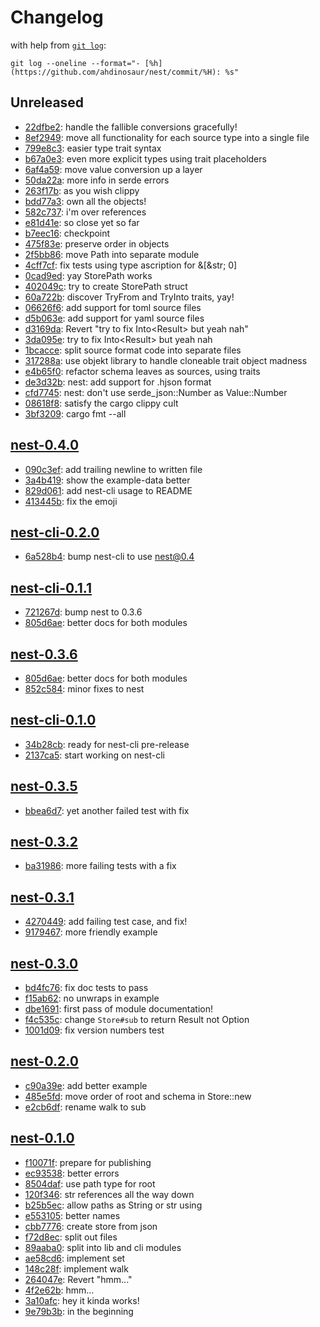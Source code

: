# Changelog

with help from [`git log`](https://www.git-scm.com/docs/git-log):

```shell
git log --oneline --format="- [%h](https://github.com/ahdinosaur/nest/commit/%H): %s"
```

## Unreleased

- [22dfbe2](https://github.com/ahdinosaur/nest/commit/22dfbe2c0b7dad5e96b89345a8ecb5ce545f9751): handle the fallible conversions gracefully!
- [8ef2949](https://github.com/ahdinosaur/nest/commit/8ef29492427a19fff81d9b753f0dea3e464a00d5): move all functionality for each source type into a single file
- [799e8c3](https://github.com/ahdinosaur/nest/commit/799e8c3fe9f91a0a8f96d73563870f96511685b1): easier type trait syntax
- [b67a0e3](https://github.com/ahdinosaur/nest/commit/b67a0e3515da653ee55af03833ff1944cba8fb75): even more explicit types using trait placeholders
- [6af4a59](https://github.com/ahdinosaur/nest/commit/6af4a59afd30244724df49e245c2b3055e8fa0aa): move value conversion up a layer
- [50da22a](https://github.com/ahdinosaur/nest/commit/50da22a119f5d1b78a60796932b41edf98efb4ca): more info in serde errors
- [263f17b](https://github.com/ahdinosaur/nest/commit/263f17bf6b12cdcd18cf8043db54346dd5e4fd10): as you wish clippy
- [bdd77a3](https://github.com/ahdinosaur/nest/commit/bdd77a3f3cfccc8aaa7c0bb9d0d2f2e37a124b3e): own all the objects!
- [582c737](https://github.com/ahdinosaur/nest/commit/582c737b7f8a7c4f52b80cbc30b14dd798f243f3): i'm over references
- [e81d41e](https://github.com/ahdinosaur/nest/commit/e81d41ebd11ca33af442e2cf029a4de4508d33f3): so close yet so far
- [b7eec16](https://github.com/ahdinosaur/nest/commit/b7eec16398d9707482f8164d5e7f4de652161ae6): checkpoint
- [475f83e](https://github.com/ahdinosaur/nest/commit/475f83e28d789a56c1f42a6813d3befe45dc051e): preserve order in objects
- [2f5bb86](https://github.com/ahdinosaur/nest/commit/2f5bb86b41ebc419bbd0e73a84fead28c7c66e20): move Path into separate module
- [4cff7cf](https://github.com/ahdinosaur/nest/commit/4cff7cfb29ab6203f090bb8d3f30bca0fa14df15): fix tests using type ascription for &[&str; 0]
- [0cad9ed](https://github.com/ahdinosaur/nest/commit/0cad9ed9736f3c34b5dff28f29b814552be9bdd1): yay StorePath works
- [402049c](https://github.com/ahdinosaur/nest/commit/402049cc0f57431b806941e6aa1969742731874d): try to create StorePath struct
- [60a722b](https://github.com/ahdinosaur/nest/commit/60a722b36b8a34858e52515b09bbcad50ca30e3c): discover TryFrom and TryInto traits, yay!
- [06626f6](https://github.com/ahdinosaur/nest/commit/06626f6e5fde7f35de2ecd6ae88cbc1fac853c4b): add support for toml source files
- [d5b063e](https://github.com/ahdinosaur/nest/commit/d5b063e3aef8cd8678e3f0a1c9a3f9cf6c64d0f8): add support for yaml source files
- [d3169da](https://github.com/ahdinosaur/nest/commit/d3169da66221f8b8282117e00ff7ca92edaadb65): Revert "try to fix Into<Result<T>> but yeah nah"
- [3da095e](https://github.com/ahdinosaur/nest/commit/3da095e5a0c2ae369ce127968887b3b9487a3f35): try to fix Into<Result<T>> but yeah nah
- [1bcacce](https://github.com/ahdinosaur/nest/commit/1bcacce1e95c561e0d59313ffa575a220882153d): split source format code into separate files
- [317288a](https://github.com/ahdinosaur/nest/commit/317288a295caddfcd1a19578a928ccf0b801af5b): use objekt library to handle cloneable trait object madness
- [e4b65f0](https://github.com/ahdinosaur/nest/commit/e4b65f00f2f28a2ebdb021f0e8baf5ca56908c6a): refactor schema leaves as sources, using traits
- [de3d32b](https://github.com/ahdinosaur/nest/commit/de3d32b766b90bbc391cf6802b1cc5eb57087205): nest: add support for .hjson format
- [cfd7745](https://github.com/ahdinosaur/nest/commit/cfd7745b03ec535e86166b5d054af33fae787d36): nest: don't use serde_json::Number as Value::Number
- [08618f8](https://github.com/ahdinosaur/nest/commit/08618f86f705e22e03829af7c9ddb02afc003bc6): satisfy the cargo clippy cult
- [3bf3209](https://github.com/ahdinosaur/nest/commit/3bf3209a65456946e79717371801fc6b7755162d): cargo fmt --all

## [nest-0.4.0](https://github.com/ahdinosaur/nest/tree/nest-0.4.0)

- [090c3ef](https://github.com/ahdinosaur/nest/commit/090c3ef34f941005d8f1948f81ed7781b90a5660): add trailing newline to written file
- [3a4b419](https://github.com/ahdinosaur/nest/commit/3a4b4196fac1b902d1349f795cbb579eef71e629): show the example-data better
- [829d061](https://github.com/ahdinosaur/nest/commit/829d0615debc28b94aa00508baf4e6e2dbcd3d0a): add nest-cli usage to README
- [413445b](https://github.com/ahdinosaur/nest/commit/413445bce15fdd49085bf0312ec47aaf01f7234b): fix the emoji

## [nest-cli-0.2.0](https://github.com/ahdinosaur/nest/tree/nest-cli-0.2.0)

- [6a528b4](https://github.com/ahdinosaur/nest/commit/6a528b467e31c93758847fb44485b0b6f94b6989): bump nest-cli to use nest@0.4

## [nest-cli-0.1.1](https://github.com/ahdinosaur/nest/tree/nest-cli-0.1.1)

- [721267d](https://github.com/ahdinosaur/nest/commit/721267ddaa0049c54365586593abbccb958bde70): bump nest to 0.3.6
- [805d6ae](https://github.com/ahdinosaur/nest/commit/805d6ae489aa25c5a227b3a5722a5a3bc0ca1be3): better docs for both modules

## [nest-0.3.6](https://github.com/ahdinosaur/nest/tree/nest-0.3.6)

- [805d6ae](https://github.com/ahdinosaur/nest/commit/805d6ae489aa25c5a227b3a5722a5a3bc0ca1be3): better docs for both modules
- [852c584](https://github.com/ahdinosaur/nest/commit/852c5846aeb619ef249bfc4fd3d7eb3f6ee37242): minor fixes to nest

## [nest-cli-0.1.0](https://github.com/ahdinosaur/nest/tree/nest-cli-0.1.0)

- [34b28cb](https://github.com/ahdinosaur/nest/commit/34b28cb42d4df79f92fdf4f7725cf9c09a6477ea): ready for nest-cli pre-release
- [2137ca5](https://github.com/ahdinosaur/nest/commit/2137ca55ce5a431e58808101158efb09603828ca): start working on nest-cli

## [nest-0.3.5](https://github.com/ahdinosaur/nest/tree/nest-0.3.5)

- [bbea6d7](https://github.com/ahdinosaur/nest/commit/bbea6d7dd51c317664c78df31234fb8b529db0f5): yet another failed test with fix

## [nest-0.3.2](https://github.com/ahdinosaur/nest/tree/nest-0.3.2)

- [ba31986](https://github.com/ahdinosaur/nest/commit/ba319863343c5fa32abf94d034f0c8dbfd223776): more failing tests with a fix

## [nest-0.3.1](https://github.com/ahdinosaur/nest/tree/nest-0.3.1)

- [4270449](https://github.com/ahdinosaur/nest/commit/4270449c6c2ad64e8875051496ec8a992d4ae335): add failing test case, and fix!
- [9179467](https://github.com/ahdinosaur/nest/commit/91794675f63868697365558b51b5c276ce7974fc): more friendly example

## [nest-0.3.0](https://github.com/ahdinosaur/nest/tree/nest-0.3.0)

- [bd4fc76](https://github.com/ahdinosaur/nest/commit/bd4fc768f4d4d903dc84c95b946326a15288f094): fix doc tests to pass
- [f15ab62](https://github.com/ahdinosaur/nest/commit/f15ab62f25719de5b048341235c923c5207c324d): no unwraps in example
- [dbe1691](https://github.com/ahdinosaur/nest/commit/dbe169174f55358d63d9792193db4833240d135c): first pass of module documentation!
- [f4c535c](https://github.com/ahdinosaur/nest/commit/f4c535c1c74bd5c31475580f734eb605748a13c3): change `Store#sub` to return Result not Option
- [1001d09](https://github.com/ahdinosaur/nest/commit/1001d098915914aa9416895a8c7b29e4cf6a1406): fix version numbers test

## [nest-0.2.0](https://github.com/ahdinosaur/nest/tree/nest-0.2.0)

- [c90a39e](https://github.com/ahdinosaur/nest/commit/c90a39e6c0448c3c1fe1a3535bea12e47b30dd35): add better example
- [485e5fd](https://github.com/ahdinosaur/nest/commit/485e5fd93502733dda8a47d2a926049d2d4eab94): move order of root and schema in Store::new
- [e2cb6df](https://github.com/ahdinosaur/nest/commit/e2cb6df096ac301b1d86d01fd44477508760a99f): rename walk to sub

## [nest-0.1.0](https://github.com/ahdinosaur/nest/tree/nest-0.1.0)

- [f10071f](https://github.com/ahdinosaur/nest/commit/f10071f8f2f9c8b0576a5a37c1eb983834cfcdc5): prepare for publishing
- [ec93538](https://github.com/ahdinosaur/nest/commit/ec9353863f69653617cf3c9631f04bdaca2ffcb4): better errors
- [8504daf](https://github.com/ahdinosaur/nest/commit/8504dafe30f9dac5ffe9cbd7275dad1a9a191d08): use path type for root
- [120f346](https://github.com/ahdinosaur/nest/commit/120f346296442a29778bd58a204d58aab5877169): str references all the way down
- [b25b5ec](https://github.com/ahdinosaur/nest/commit/b25b5ec5ae6053dfa9d9bc6c646a65d9d6b2df98): allow paths as String or str using
- [e553105](https://github.com/ahdinosaur/nest/commit/e55310588647cbf2e1c6e6e0927cad5f819ecd4f): better names
- [cbb7776](https://github.com/ahdinosaur/nest/commit/cbb7776cf615c7fa5800ff82c82ab7295758575e): create store from json
- [f72d8ec](https://github.com/ahdinosaur/nest/commit/f72d8ecf076e0187117de45612a4bd97ae133490): split out files
- [89aaba0](https://github.com/ahdinosaur/nest/commit/89aaba07c318d4182e4b3e9c0da6caea876e9818): split into lib and cli modules
- [ae58cd6](https://github.com/ahdinosaur/nest/commit/ae58cd65acf576f13c63d312fdcd411b650e14ee): implement set
- [148c28f](https://github.com/ahdinosaur/nest/commit/148c28f65556f8a5cb403ab462f976b9fb99c4d8): implement walk
- [264047e](https://github.com/ahdinosaur/nest/commit/264047e7707b9dd5e3586976509a2aee063573ef): Revert "hmm..."
- [4f2e62b](https://github.com/ahdinosaur/nest/commit/4f2e62ba1b57dc91e1fd0cba099dc72987258207): hmm...
- [3a10afc](https://github.com/ahdinosaur/nest/commit/3a10afc0c7ca327bfc2f80e12e8955ccdd4a68b5): hey it kinda works!
- [9e79b3b](https://github.com/ahdinosaur/nest/commit/9e79b3b45ef9cdb7956352635ebbf00df597cd87): in the beginning
